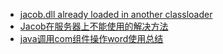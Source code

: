- [jacob.dll already loaded in another classloader](https://blog.csdn.net/gavin_sw/article/details/1559733)
- [Jacob在服务器上不能使用的解决方法](https://blog.csdn.net/qq_31757133/article/details/52089212)
- [java调用com组件操作word使用总结](https://www.2cto.com/kf/201612/578458.html)
